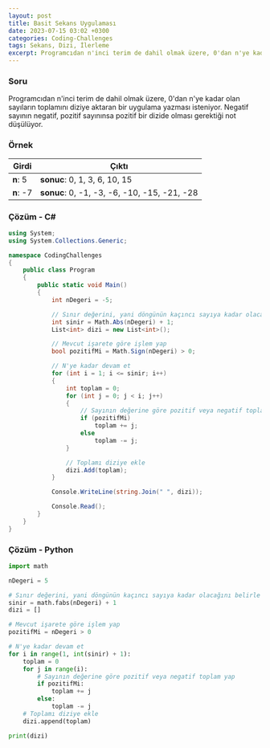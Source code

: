```yaml
---
layout: post
title: Basit Sekans Uygulaması
date: 2023-07-15 03:02 +0300
categories: Coding-Challenges
tags: Sekans, Dizi, İlerleme
excerpt: Programcıdan n'inci terim de dahil olmak üzere, 0'dan n'ye kadar olan sayıların toplamını diziye aktaran bir uygulama yazması isteniyor. Negatif sayının negatif, pozitif sayınınsa pozitif bir dizide olması gerektiği not düşülüyor...
---
```


### Soru

Programcıdan n'inci terim de dahil olmak üzere, 0'dan n'ye kadar olan sayıların toplamını diziye aktaran bir uygulama yazması isteniyor. Negatif sayının negatif, pozitif sayınınsa pozitif bir dizide olması gerektiği not düşülüyor.

### Örnek

| Girdi     | Çıktı                                        |
| --------- | -------------------------------------------- |
| **n**: 5  | **sonuc**: 0, 1, 3, 6, 10, 15                |
| **n**: -7 | **sonuc**: 0, -1, -3, -6, -10, -15, -21, -28 |

### Çözüm - C#

```csharp
using System;
using System.Collections.Generic;

namespace CodingChallenges
{
    public class Program
    {
        public static void Main()
        {
            int nDegeri = -5;

            // Sınır değerini, yani döngünün kaçıncı sayıya kadar olacağını belirle
            int sinir = Math.Abs(nDegeri) + 1;
            List<int> dizi = new List<int>();

            // Mevcut işarete göre işlem yap
            bool pozitifMi = Math.Sign(nDegeri) > 0;

            // N'ye kadar devam et
            for (int i = 1; i <= sinir; i++)
            {
                int toplam = 0;
                for (int j = 0; j < i; j++)
                {
                    // Sayının değerine göre pozitif veya negatif toplam yap
                    if (pozitifMi)
                        toplam += j;
                    else
                        toplam -= j;
                }

                // Toplamı diziye ekle
                dizi.Add(toplam);
            }

            Console.WriteLine(string.Join(" ", dizi));

            Console.Read();
        }
    }
}
```

### Çözüm - Python

```python
import math

nDegeri = 5

# Sınır değerini, yani döngünün kaçıncı sayıya kadar olacağını belirle
sinir = math.fabs(nDegeri) + 1
dizi = []

# Mevcut işarete göre işlem yap
pozitifMi = nDegeri > 0

# N'ye kadar devam et
for i in range(1, int(sinir) + 1):
    toplam = 0
    for j in range(i):
        # Sayının değerine göre pozitif veya negatif toplam yap
        if pozitifMi:
            toplam += j
        else:
            toplam -= j
    # Toplamı diziye ekle
    dizi.append(toplam)

print(dizi)
```
